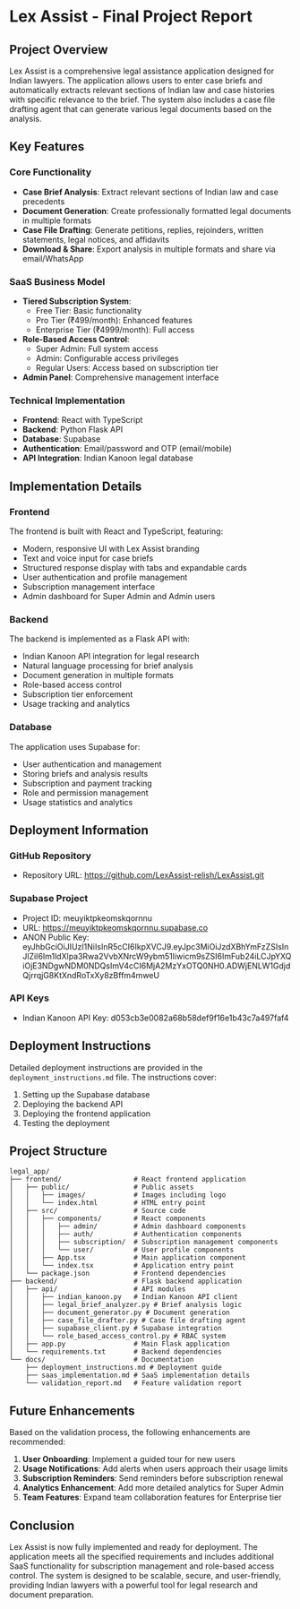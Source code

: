 # Lex Assist - Final Project Report

## Project Overview

Lex Assist is a comprehensive legal assistance application designed for Indian lawyers. The application allows users to enter case briefs and automatically extracts relevant sections of Indian law and case histories with specific relevance to the brief. The system also includes a case file drafting agent that can generate various legal documents based on the analysis.

## Key Features

### Core Functionality
- **Case Brief Analysis**: Extract relevant sections of Indian law and case precedents
- **Document Generation**: Create professionally formatted legal documents in multiple formats
- **Case File Drafting**: Generate petitions, replies, rejoinders, written statements, legal notices, and affidavits
- **Download & Share**: Export analysis in multiple formats and share via email/WhatsApp

### SaaS Business Model
- **Tiered Subscription System**:
  - Free Tier: Basic functionality
  - Pro Tier (₹499/month): Enhanced features
  - Enterprise Tier (₹4999/month): Full access
- **Role-Based Access Control**:
  - Super Admin: Full system access
  - Admin: Configurable access privileges
  - Regular Users: Access based on subscription tier
- **Admin Panel**: Comprehensive management interface

### Technical Implementation
- **Frontend**: React with TypeScript
- **Backend**: Python Flask API
- **Database**: Supabase
- **Authentication**: Email/password and OTP (email/mobile)
- **API Integration**: Indian Kanoon legal database

## Implementation Details

### Frontend
The frontend is built with React and TypeScript, featuring:
- Modern, responsive UI with Lex Assist branding
- Text and voice input for case briefs
- Structured response display with tabs and expandable cards
- User authentication and profile management
- Subscription management interface
- Admin dashboard for Super Admin and Admin users

### Backend
The backend is implemented as a Flask API with:
- Indian Kanoon API integration for legal research
- Natural language processing for brief analysis
- Document generation in multiple formats
- Role-based access control
- Subscription tier enforcement
- Usage tracking and analytics

### Database
The application uses Supabase for:
- User authentication and management
- Storing briefs and analysis results
- Subscription and payment tracking
- Role and permission management
- Usage statistics and analytics

## Deployment Information

### GitHub Repository
- Repository URL: https://github.com/LexAssist-relish/LexAssist.git

### Supabase Project
- Project ID: meuyiktpkeomskqornnu
- URL: https://meuyiktpkeomskqornnu.supabase.co
- ANON Public Key: eyJhbGciOiJIUzI1NiIsInR5cCI6IkpXVCJ9.eyJpc3MiOiJzdXBhYmFzZSIsInJlZiI6Im1ldXlpa3Rwa2VvbXNrcW9ybm51Iiwicm9sZSI6ImFub24iLCJpYXQiOjE3NDgwNDM0NDQsImV4cCI6MjA2MzYxOTQ0NH0.ADWjENLW1GdjdQjrrqjG8KtXndRoTxXy8zBffm4mweU

### API Keys
- Indian Kanoon API Key: d053cb3e0082a68b58def9f16e1b43c7a497faf4

## Deployment Instructions

Detailed deployment instructions are provided in the `deployment_instructions.md` file. The instructions cover:
1. Setting up the Supabase database
2. Deploying the backend API
3. Deploying the frontend application
4. Testing the deployment

## Project Structure

```
legal_app/
├── frontend/                  # React frontend application
│   ├── public/                # Public assets
│   │   ├── images/            # Images including logo
│   │   └── index.html         # HTML entry point
│   ├── src/                   # Source code
│   │   ├── components/        # React components
│   │   │   ├── admin/         # Admin dashboard components
│   │   │   ├── auth/          # Authentication components
│   │   │   ├── subscription/  # Subscription management components
│   │   │   └── user/          # User profile components
│   │   ├── App.tsx            # Main application component
│   │   └── index.tsx          # Application entry point
│   └── package.json           # Frontend dependencies
├── backend/                   # Flask backend application
│   ├── api/                   # API modules
│   │   ├── indian_kanoon.py   # Indian Kanoon API client
│   │   ├── legal_brief_analyzer.py # Brief analysis logic
│   │   ├── document_generator.py # Document generation
│   │   ├── case_file_drafter.py # Case file drafting agent
│   │   ├── supabase_client.py # Supabase integration
│   │   └── role_based_access_control.py # RBAC system
│   ├── app.py                 # Main Flask application
│   └── requirements.txt       # Backend dependencies
└── docs/                      # Documentation
    ├── deployment_instructions.md # Deployment guide
    ├── saas_implementation.md # SaaS implementation details
    └── validation_report.md   # Feature validation report
```

## Future Enhancements

Based on the validation process, the following enhancements are recommended:
1. **User Onboarding**: Implement a guided tour for new users
2. **Usage Notifications**: Add alerts when users approach their usage limits
3. **Subscription Reminders**: Send reminders before subscription renewal
4. **Analytics Enhancement**: Add more detailed analytics for Super Admin
5. **Team Features**: Expand team collaboration features for Enterprise tier

## Conclusion

Lex Assist is now fully implemented and ready for deployment. The application meets all the specified requirements and includes additional SaaS functionality for subscription management and role-based access control. The system is designed to be scalable, secure, and user-friendly, providing Indian lawyers with a powerful tool for legal research and document preparation.
